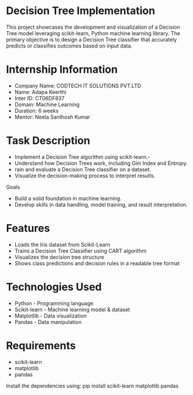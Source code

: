 # Decision Tree Implementation
This project showcases the development and visualization of a Decision Tree model leveraging scikit-learn, Python machine learning library. The primary objective is to design a Decision Tree classifier that accurately predicts or classifies outcomes based on input data.

# Internship Information
- Company Name: CODTECH IT SOLUTIONS PVT.LTD
- Name: Adapa Keerthi
- Inter ID: CT06DF837
- Domain: Machine Learning
- Duration: 6 weeks
- Mentor: Neela Santhosh Kumar

# Task Description 
-  Implement a Decision Tree algorithm using scikit-learn.-
-  Understand how Decision Trees work, including Gini Index and Entropy.
- rain and evaluate a Decision Tree classifier on a dataset.
- Visualize the decision-making process to interpret results.

Goals
- Build a solid foundation in machine learning.
- Develop skills in data handling, model training, and result interpretation.

# Features
- Loads the Iris dataset from Scikit-Learn
- Trains a Decision Tree Classifier using CART algorithm
- Visualizes the decision tree structure
- Shows class predictions and decision rules in a readable tree format

# Technologies Used
- Python - Programming language
- Scikit-learn - Machine learning model & dataset
- Matplotlib - Data visualization
- Pandas - Data manipulation

# Requirements
- scikit-learn
- matplotlib
- pandas

Install the dependencies using:
pip install scikit-learn matplotlib pandas



